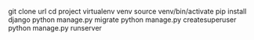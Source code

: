 git clone url
cd project
virtualenv venv
source venv/bin/activate
pip install django
python manage.py migrate
python manage.py createsuperuser
python manage.py runserver